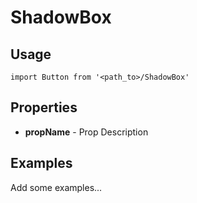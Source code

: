 # ShadowBox

## Usage

```
import Button from '<path_to>/ShadowBox'
```

## Properties

- **propName** - Prop Description

## Examples

Add some examples...
